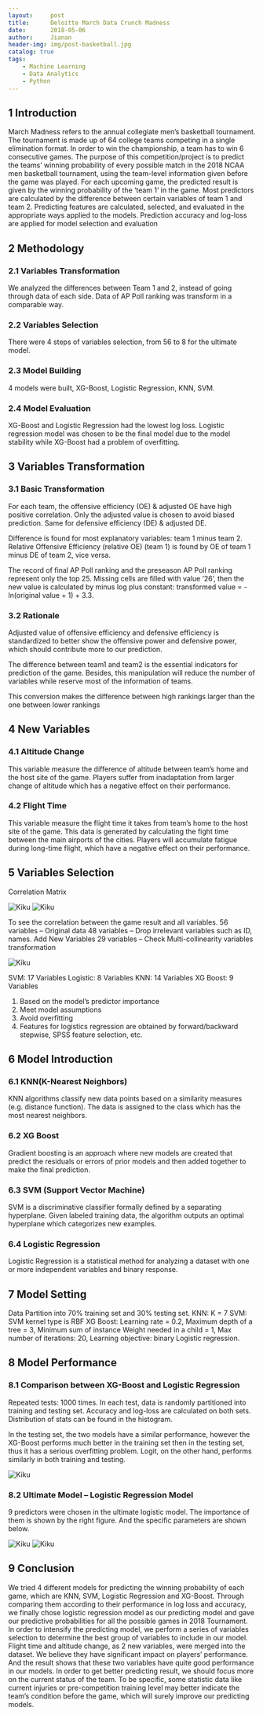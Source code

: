 ```yaml
---
layout:     post
title:      Deloitte March Data Crunch Madness
date:       2018-05-06
author:     Jianan
header-img: img/post-basketball.jpg
catalog: true
tags:
    - Machine Learning
    - Data Analytics
    - Python
---
```


## 1 Introduction
March Madness refers to the annual collegiate men’s basketball tournament. The tournament is made up of 64 college teams competing in a single elimination format. In order to win the championship, a team has to win 6 consecutive games. The purpose of this competition/project is to predict the teams’ winning probability of every possible match in the 2018 NCAA men basketball tournament, using the team-level information given before the game was played. For each upcoming game, the predicted result is given by the winning probability of the ‘team 1’ in the game. Most predictors are calculated by the difference between certain variables of team 1 and team 2. Predicting features are calculated, selected, and evaluated in the appropriate ways applied to the models. Prediction accuracy and log-loss are applied for model selection and evaluation

## 2 Methodology
### 2.1 Variables Transformation
We analyzed the differences between Team 1 and 2, instead of going through data of each side. Data of AP Poll ranking was transform in a comparable way.
### 2.2 Variables Selection
There were 4 steps of variables selection, from 56 to 8 for the ultimate model.
### 2.3 Model Building
4 models were built, XG-Boost, Logistic Regression, KNN, SVM.
### 2.4 Model Evaluation
XG-Boost and Logistic Regression had the lowest log loss. Logistic regression model was chosen to be the final model due to the model stability while XG-Boost had a problem of overfitting.

## 3 Variables Transformation
### 3.1 Basic Transformation
For each team, the offensive efficiency (OE) & adjusted OE have high positive correlation. Only the adjusted value is chosen to avoid biased prediction. Same for defensive efficiency (DE) & adjusted DE.

Difference is found for most explanatory variables: team 1 minus team 2. Relative Offensive Efficiency (relative OE) (team 1) is found by OE of team 1 minus DE of team 2, vice versa.

The record of final AP Poll ranking and the preseason AP Poll ranking represent only the top 25. Missing cells are filled with value ‘26’, then the new value is calculated by minus log plus constant: transformed value = -ln(original value + 1) + 3.3.
### 3.2 Rationale
Adjusted value of offensive efficiency and defensive efficiency is standardized to better show the offensive power and defensive power, which should contribute more to our prediction.

The difference between team1 and team2 is the essential indicators for prediction of the game. Besides, this manipulation will reduce the number of variables while reserve most of the information of teams.

This conversion makes the difference between high rankings larger than the one between lower rankings
## 4 New Variables
### 4.1 Altitude Change
This variable measure the difference of altitude between team’s home and the host site of the game. Players suffer from inadaptation from larger change of altitude which has a negative effect on their performance.
### 4.2 Flight Time
This variable measure the flight time it takes from team’s home to the host site of the game. This data is generated by calculating the fight time between the main airports of the cities. Players will accumulate fatigue during long-time flight, which have a negative effect on their performance.

## 5 Variables Selection
Correlation Matrix

<!-- ![Kiku](https://github.com/StellaLii/MarkDown-Photos/blob/master/March/1.png)
![Kiku](https://github.com/StellaLii/MarkDown-Photos/blob/master/March/2.png) -->

![Kiku](/picture/March/1.png)
![Kiku](/picture/March/2.png)

To see the correlation between the game result and all variables. 56 variables – Original data 48 variables – Drop irrelevant variables such as ID, names. Add New Variables 29 variables – Check Multi-collinearity variables transformation
<!-- ![Kiku](https://github.com/StellaLii/MarkDown-Photos/blob/master/March/3.png) -->
![Kiku](/picture/March/3.png)

SVM: 17 Variables Logistic: 8 Variables KNN: 14 Variables XG Boost: 9 Variables

1. Based on the model’s predictor importance
2. Meet model assumptions
3. Avoid overfitting
4. Features for logistics regression are obtained by forward/backward stepwise, SPSS feature selection, etc.

## 6 Model Introduction
### 6.1 KNN(K-Nearest Neighbors)
KNN algorithms classify new data points based on a similarity measures (e.g. distance function). The data is assigned to the class which has the most nearest neighbors.

### 6.2 XG Boost
Gradient boosting is an approach where new models are created that predict the residuals or errors of prior models and then added together to make the final prediction.

### 6.3 SVM (Support Vector Machine)
SVM is a discriminative classifier formally defined by a separating hyperplane. Given labeled training data, the algorithm outputs an optimal hyperplane which categorizes new examples.

### 6.4 Logistic Regression
Logistic Regression is a statistical method for analyzing a dataset with one or more independent variables and binary response.

## 7 Model Setting
Data Partition into 70% training set and 30% testing set. KNN: K = 7 SVM: SVM kernel type is RBF XG Boost: Learning rate = 0.2, Maximum depth of a tree = 3, Minimum sum of instance Weight needed in a child = 1, Max number of iterations: 20, Learning objective: binary Logistic regression.

## 8 Model Performance
### 8.1 Comparison between XG-Boost and Logistic Regression
Repeated tests: 1000 times. In each test, data is randomly partitioned into training and testing set. Accuracy and log-loss are calculated on both sets. Distribution of stats can be found in the histogram.

In the testing set, the two models have a similar performance, however the XG-Boost performs much better in the training set then in the testing set, thus it has a serious overfitting problem. Logit, on the other hand, performs similarly in both training and testing.
<!-- ![Kiku](https://github.com/StellaLii/MarkDown-Photos/blob/master/March/4.png) -->
![Kiku](/picture/March/4.png)

### 8.2 Ultimate Model – Logistic Regression Model
9 predictors were chosen in the ultimate logistic model. The importance of them is shown by the right figure. And the specific parameters are shown below.
<!-- ![Kiku](https://github.com/StellaLii/MarkDown-Photos/blob/master/March/7.jpg)

![Kiku](https://github.com/StellaLii/MarkDown-Photos/blob/master/March/8.png) -->
![Kiku](/picture/March/7.jpg)
![Kiku](/picture/March/8.png)

## 9 Conclusion
We tried 4 different models for predicting the winning probability of each game, which are KNN, SVM, Logistic Regression and XG-Boost. Through comparing them according to their performance in log loss and accuracy, we finally chose logistic regression model as our predicting model and gave our predictive probabilities for all the possible games in 2018 Tournament. In order to intensify the predicting model, we perform a series of variables selection to determine the best group of variables to include in our model. Flight time and altitude change, as 2 new variables, were merged into the dataset. We believe they have significant impact on players’ performance. And the result shows that these two variables have quite good performance in our models. In order to get better predicting result, we should focus more on the current status of the team. To be specific, some statistic data like current injuries or pre-competition training level may better indicate the team’s condition before the game, which will surely improve our predicting models.

